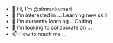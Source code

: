 - 👋 Hi, I’m @simrankumari
- 👀 I’m interested in ... Learning new skill 
- 🌱 I’m currently learning .. Coding 
- 💞️ I’m looking to collaborate on ... 
- 📫 How to reach me ...

<!---
simrankumari100/simrankumari100 is a ✨ special ✨ repository because its `README.md` (this file) appears on your GitHub profile.
You can click the Preview link to take a look at your changes.
--->
